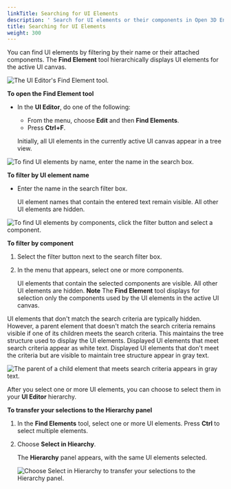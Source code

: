 ```yaml
---
linkTitle: Searching for UI Elements
description: ' Search for UI elements or their components in Open 3D Engine''s UI Editor. '
title: Searching for UI Elements
weight: 300
---
```


You can find UI elements by filtering by their name or their attached components. The **Find Element** tool hierarchically displays UI elements for the active UI canvas.

![The UI Editor's Find Element tool.](/images/user-guide/interactivity/user-interface/editor/ui-editor-search-element-tool.png)

**To open the **Find Element** tool**
+ In the **UI Editor**, do one of the following:
  + From the menu, choose **Edit** and then **Find Elements**.
  + Press **Ctrl+F**.

  Initially, all UI elements in the currently active UI canvas appear in a tree view.

![To find UI elements by name, enter the name in the search box.](/images/user-guide/interactivity/user-interface/editor/ui-editor-search-element-name.png)

**To filter by UI element name**
+ Enter the name in the search filter box.

  UI element names that contain the entered text remain visible. All other UI elements are hidden.

![To find UI elements by components, click the filter button and select a component.](/images/user-guide/interactivity/user-interface/editor/ui-editor-search-element-component.png)

**To filter by component**

1. Select the filter button next to the search filter box.

1. In the menu that appears, select one or more components.

   UI elements that contain the selected components are visible. All other UI elements are hidden.
**Note**
The **Find Element** tool displays for selection only the components used by the UI elements in the active UI canvas.

UI elements that don't match the search criteria are typically hidden. However, a parent element that doesn't match the search criteria remains visible if one of its children meets the search criteria. This maintains the tree structure used to display the UI elements. Displayed UI elements that meet search criteria appear as white text. Displayed UI elements that don't meet the criteria but are visible to maintain tree structure appear in gray text.

![The parent of a child element that meets search criteria appears in gray text.](/images/user-guide/interactivity/user-interface/editor/ui-editor-search-element-gray.png)

After you select one or more UI elements, you can choose to select them in your **UI Editor** hierarchy.

**To transfer your selections to the **Hierarchy** panel**

1. In the **Find Elements** tool, select one or more UI elements. Press **Ctrl** to select multiple elements.

1. Choose **Select in Hiearchy**.

   The **Hierarchy** panel appears, with the same UI elements selected.

   ![Choose Select in Hierarchy to transfer your selections to the Hierarchy panel.](/images/user-guide/interactivity/user-interface/editor/ui-editor-search-element-hierarchy.png)
